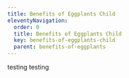 ```yaml
---
title: Benefits of Eggplants Child
eleventyNavigation:
  order: 0
  title: Benefits of Eggplants Child
  key: benefits-of-eggplants-child
  parent: benefits-of-eggplants
---
```

testing testing